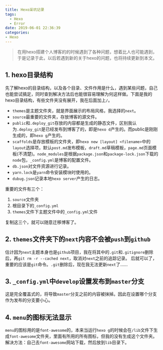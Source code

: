 ```yaml
---
title: Hexo采坑记录
tags:
  - Hexo
  - Error
date: 2019-06-01 22:36:39
categories:
- Hexo
---
```



> 在用hexo搭建个人博客的的时候遇到了各种问题，想着比人也可能遇到，于是记录于此，以后若遇到新的关于hexo的问题，也将持续更新到本文。

<!--more-->

## 1. hexo目录结构
先了解hexo的目录结构，以及各个目录、文件作用是什么，遇到某些问题，自己也能尝试搞定，同时查到解决方法后也能很容易理解为何这样做。下面是我的hexo目录结构，有些文件夹没有展开，我在后面加上`/`。

+ `themes`是主题文件夹，就是界面展示的布局风格，我选择的`next`。
+ `source`最重要的文件夹，存放博客的源文件。
+ `public`和`.deploy_git`存放的内容都是生成的静态文件，区别我认为`.deploy_git`是已经发布到博客了的，即是`hexo d`产生的。而public是刚刚生成的，即`hexo g`产生的。
+ `scaffolds`是存放模板的文件夹，即`hexo new [layout] <filename>`中的`layout`选择项，默认`post.md`发布模板，`draft.md`草稿模板，`page.md`页面模板(不清楚)。`node_modules`是根据`package.json`和`package-lock.json`下载的`node`包，`_config.yml`是博客的配置文件。
+ `db.json`对文件资源进行记录。
+ `yarn.lock`是`yarn`命令安装模块时使用的。
+ `dubug.json`记录本地`hexo server`产生的日志。

重要的文件有三个：

1. `source`文件夹
2. 根目录下的`_config.yml`
3. `themes`文件下主题文件中的`_config.yml`文件

复制这三个，就可以随意迁移博客了。

## 2. `themes`文件夹下的`next`内容不会被`push`到`github`
估计因为`next`主题本身也是`github`项目，我在将其中的`.git`和`.gitignore`删除后，再`git rm -r --cached next`，取消对`next`之前的追踪记录。
后就可以了，重要的应该是`git`命令。`.git`删除后，现在我无法更新`next`了……

## 3. `_config.yml`中`develop`设置发布到`master`分支
这是完全覆盖式的，将导致`master`分支之前的内容被抹掉。因此在设置哪个分支作为发布的分支要小心。

## 4. `menu`的图标无法显示
`menu`的图标用的是`font-awesome`的，本来当运行`hexo g`的时候会在`/lib`文件下生成`font-awesome`文件夹，里面有所用的所有图标，但我的没有生成这个文件夹。
解决方法：自己去`font-awesome`网站下载，然后放到`lib`目录下。


